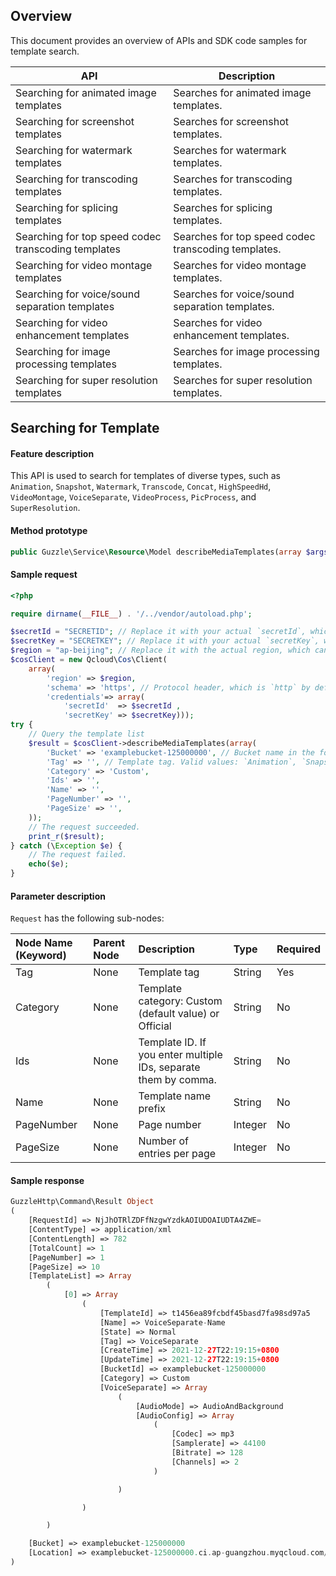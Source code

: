 ## Overview

This document provides an overview of APIs and SDK code samples for template search.

| API | Description |
| ------------- |  ---------------------- |
| Searching for animated image templates | Searches for animated image templates. |
| Searching for screenshot templates | Searches for screenshot templates. |
| Searching for watermark templates | Searches for watermark templates. |
| Searching for transcoding templates | Searches for transcoding templates. |
| Searching for splicing templates | Searches for splicing templates. |
| Searching for top speed codec transcoding templates | Searches for top speed codec transcoding templates. |
| Searching for video montage templates | Searches for video montage templates. |
| Searching for voice/sound separation templates | Searches for voice/sound separation templates. |
| Searching for video enhancement templates | Searches for video enhancement templates. |
| Searching for image processing templates | Searches for image processing templates. |
| Searching for super resolution templates | Searches for super resolution templates. |

## Searching for Template

#### Feature description

This API is used to search for templates of diverse types, such as `Animation`, `Snapshot`, `Watermark`, `Transcode`, `Concat`, `HighSpeedHd`, `VideoMontage`, `VoiceSeparate`, `VideoProcess`, `PicProcess`, and `SuperResolution`.

#### Method prototype

```php
public Guzzle\Service\Resource\Model describeMediaTemplates(array $args = array());
```

#### Sample request

```php
<?php

require dirname(__FILE__) . '/../vendor/autoload.php';

$secretId = "SECRETID"; // Replace it with your actual `secretId`, which can be viewed and managed in the CAM console at https://console.cloud.tencent.com/cam/capi.
$secretKey = "SECRETKEY"; // Replace it with your actual `secretKey`, which can be viewed and managed in the CAM console at https://console.cloud.tencent.com/cam/capi.
$region = "ap-beijing"; // Replace it with the actual region, which can be viewed in the console at https://console.cloud.tencent.com/cos5/bucket.
$cosClient = new Qcloud\Cos\Client(
    array(
        'region' => $region,
        'schema' => 'https', // Protocol header, which is `http` by default.
        'credentials'=> array(
            'secretId'  => $secretId ,
            'secretKey' => $secretKey)));
try {
    // Query the template list
    $result = $cosClient->describeMediaTemplates(array(
        'Bucket' => 'examplebucket-125000000', // Bucket name in the format of `BucketName-Appid`, which can be viewed in the COS console at https://console.cloud.tencent.com/cos5/bucket.
        'Tag' => '', // Template tag. Valid values: `Animation`, `Snapshot`, `Watermark`, `Transcode`, `Concat`, `HighSpeedHd`, `VideoMontage`, `VoiceSeparate`, `VideoProcess`, `PicProcess`.
        'Category' => 'Custom',
        'Ids' => '',
        'Name' => '',
        'PageNumber' => '',
        'PageSize' => '',
    ));
    // The request succeeded.
    print_r($result);
} catch (\Exception $e) {
    // The request failed.
    echo($e);
}
```

#### Parameter description

`Request` has the following sub-nodes:

| Node Name (Keyword) | Parent Node | Description | Type | Required |
| :----------------- | :----- | :------------------------------- | :------ | :--- |
| Tag           | None        | Template tag       | String    | Yes |
| Category      | None        | Template category: Custom (default value) or Official  | String  | No |
| Ids           | None        | Template ID. If you enter multiple IDs, separate them by comma.  | String     |No|
| Name          | None        | Template name prefix              | String     |No|
| PageNumber    | None        | Page number                   | Integer     |No|
| PageSize      | None        | Number of entries per page                 | Integer     |No|

#### Sample response

```php
GuzzleHttp\Command\Result Object
(
    [RequestId] => NjJhOTRlZDFfNzgwYzdkAOIUDOAIUDTA4ZWE=
    [ContentType] => application/xml
    [ContentLength] => 782
    [TotalCount] => 1
    [PageNumber] => 1
    [PageSize] => 10
    [TemplateList] => Array
        (
            [0] => Array
                (
                    [TemplateId] => t1456ea89fcbdf45basd7fa98sd97a5
                    [Name] => VoiceSeparate-Name
                    [State] => Normal
                    [Tag] => VoiceSeparate
                    [CreateTime] => 2021-12-27T22:19:15+0800
                    [UpdateTime] => 2021-12-27T22:19:15+0800
                    [BucketId] => examplebucket-125000000
                    [Category] => Custom
                    [VoiceSeparate] => Array
                        (
                            [AudioMode] => AudioAndBackground
                            [AudioConfig] => Array
                                (
                                    [Codec] => mp3
                                    [Samplerate] => 44100
                                    [Bitrate] => 128
                                    [Channels] => 2
                                )

                        )

                )

        )

    [Bucket] => examplebucket-125000000
    [Location] => examplebucket-125000000.ci.ap-guangzhou.myqcloud.com/template
)
```
